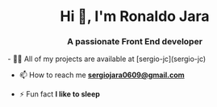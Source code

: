 <h1 align="center">Hi 👋, I'm Ronaldo Jara</h1>
<h3 align="center">A passionate Front End developer</h3>
- 👨‍💻 All of my projects are available at [sergio-jc](sergio-jc)

- 📫 How to reach me **sergiojara0609@gmail.com**

- ⚡ Fun fact **I like to sleep**

<!--
**sergio-jc/sergio-jc** is a ✨ _special_ ✨ repository because its `README.md` (this file) appears on your GitHub profile.

Here are some ideas to get you started:

- 🔭 I’m currently working on ...
- 🌱 I’m currently learning ...
- 👯 I’m looking to collaborate on ...
- 🤔 I’m looking for help with ...
- 💬 Ask me about ...
- 📫 How to reach me: ...
- 😄 Pronouns: ...
- ⚡ Fun fact: ...
-->
